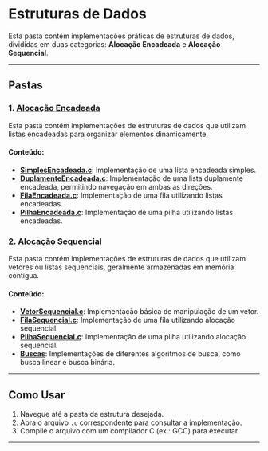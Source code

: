 # Estruturas de Dados  

Esta pasta contém implementações práticas de estruturas de dados, divididas em duas categorias: **Alocação Encadeada** e **Alocação Sequencial**.  

---

## Pastas  

### 1. [Alocação Encadeada](./Alocacao%20Encadeada)  
Esta pasta contém implementações de estruturas de dados que utilizam listas encadeadas para organizar elementos dinamicamente.  

#### Conteúdo:  
- **[SimplesEncadeada.c](./Alocacao%20Encadeada/SimplesEncadeada.c)**: Implementação de uma lista encadeada simples.  
- **[DuplamenteEncadeada.c](./Alocacao%20Encadeada/DuplamenteEncadeada.c)**: Implementação de uma lista duplamente encadeada, permitindo navegação em ambas as direções.  
- **[FilaEncadeada.c](./Alocacao%20Encadeada/FilaEncadeada.c)**: Implementação de uma fila utilizando listas encadeadas.  
- **[PilhaEncadeada.c](./Alocacao%20Encadeada/PilhaEncadeada.c)**: Implementação de uma pilha utilizando listas encadeadas.  

### 2. [Alocação Sequencial](./Alocacao%20Sequencial)  
Esta pasta contém implementações de estruturas de dados que utilizam vetores ou listas sequenciais, geralmente armazenadas em memória contígua.  

#### Conteúdo:  
- **[VetorSequencial.c](./Alocacao%20Sequencial/VetorSequencial.c)**: Implementação básica de manipulação de um vetor.  
- **[FilaSequencial.c](./Alocacao%20Sequencial/FilaSequencial.c)**: Implementação de uma fila utilizando alocação sequencial.  
- **[PilhaSequencial.c](./Alocacao%20Sequencial/PilhaSequencial.c)**: Implementação de uma pilha utilizando alocação sequencial.  
- **[Buscas](./Alocacao%20Sequencial/Buscas)**: Implementações de diferentes algoritmos de busca, como busca linear e busca binária.  

---

## Como Usar  

1. Navegue até a pasta da estrutura desejada.  
2. Abra o arquivo `.c` correspondente para consultar a implementação.  
3. Compile o arquivo com um compilador C (ex.: GCC) para executar.  

---
